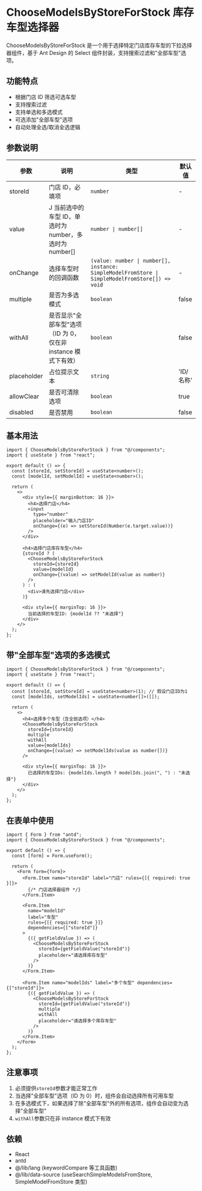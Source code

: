 # ChooseModelsByStoreForStock 库存车型选择器

ChooseModelsByStoreForStock 是一个用于选择特定门店库存车型的下拉选择器组件，基于 Ant Design 的 Select 组件封装，支持搜索过滤和"全部车型"选项。

## 功能特点

- 根据门店 ID 筛选可选车型
- 支持搜索过滤
- 支持单选和多选模式
- 可选添加"全部车型"选项
- 自动处理全选/取消全选逻辑

## 参数说明

| 参数        | 说明                                                          | 类型                                                                                            | 默认值    |
| ----------- | ------------------------------------------------------------- | ----------------------------------------------------------------------------------------------- | --------- |
| storeId     | 门店 ID，必填项                                               | `number`                                                                                        | -         |
| value       | J 当前选中的车型 ID，单选时为 number，多选时为 number[]       | `number \| number[]`                                                                            | -         |
| onChange    | 选择车型时的回调函数                                          | `(value: number \| number[], instance: SimpleModelFromStore \| SimpleModelFromStore[]) => void` | -         |
| multiple    | 是否为多选模式                                                | `boolean`                                                                                       | false     |
| withAll     | 是否显示"全部车型"选项（ID 为 0，仅在非 instance 模式下有效） | `boolean`                                                                                       | false     |
| placeholder | 占位提示文本                                                  | `string`                                                                                        | 'ID/名称' |
| allowClear  | 是否可清除选项                                                | `boolean`                                                                                       | true      |
| disabled    | 是否禁用                                                      | `boolean`                                                                                       | false     |

## 基本用法

```tsx
import { ChooseModelsByStoreForStock } from "@/components";
import { useState } from "react";

export default () => {
  const [storeId, setStoreId] = useState<number>();
  const [modelId, setModelId] = useState<number>();

  return (
    <>
      <div style={{ marginBottom: 16 }}>
        <h4>选择门店</h4>
        <input
          type="number"
          placeholder="输入门店ID"
          onChange={(e) => setStoreId(Number(e.target.value))}
        />
      </div>

      <h4>选择门店库存车型</h4>
      {storeId ? (
        <ChooseModelsByStoreForStock
          storeId={storeId}
          value={modelId}
          onChange={(value) => setModelId(value as number)}
        />
      ) : (
        <div>请先选择门店</div>
      )}

      <div style={{ marginTop: 16 }}>
        当前选择的车型ID: {modelId ?? "未选择"}
      </div>
    </>
  );
};
```

## 带"全部车型"选项的多选模式

```tsx
import { ChooseModelsByStoreForStock } from "@/components";
import { useState } from "react";

export default () => {
  const [storeId, setStoreId] = useState<number>(1); // 假设门店ID为1
  const [modelIds, setModelIds] = useState<number[]>([]);

  return (
    <>
      <h4>选择多个车型（含全部选项）</h4>
      <ChooseModelsByStoreForStock
        storeId={storeId}
        multiple
        withAll
        value={modelIds}
        onChange={(value) => setModelIds(value as number[])}
      />

      <div style={{ marginTop: 16 }}>
        已选择的车型IDs: {modelIds.length ? modelIds.join(", ") : "未选择"}
      </div>
    </>
  );
};
```

## 在表单中使用

```tsx
import { Form } from "antd";
import { ChooseModelsByStoreForStock } from "@/components";

export default () => {
  const [form] = Form.useForm();

  return (
    <Form form={form}>
      <Form.Item name="storeId" label="门店" rules={[{ required: true }]}>
        {/* 门店选择器组件 */}
      </Form.Item>

      <Form.Item
        name="modelId"
        label="车型"
        rules={[{ required: true }]}
        dependencies={["storeId"]}
      >
        {({ getFieldValue }) => (
          <ChooseModelsByStoreForStock
            storeId={getFieldValue("storeId")}
            placeholder="请选择库存车型"
          />
        )}
      </Form.Item>

      <Form.Item name="modelIds" label="多个车型" dependencies={["storeId"]}>
        {({ getFieldValue }) => (
          <ChooseModelsByStoreForStock
            storeId={getFieldValue("storeId")}
            multiple
            withAll
            placeholder="请选择多个库存车型"
          />
        )}
      </Form.Item>
    </Form>
  );
};
```

## 注意事项

1. 必须提供`storeId`参数才能正常工作
2. 当选择"全部车型"选项（ID 为 0）时，组件会自动选择所有可用车型
3. 在多选模式下，如果选择了除"全部车型"外的所有选项，组件会自动变为选择"全部车型"
4. `withAll`参数只在非 instance 模式下有效

## 依赖

- React
- antd
- @/lib/lang (keywordCompare 等工具函数)
- @/lib/data-source (useSearchSimpleModelsFromStore, SimpleModelFromStore 类型)
